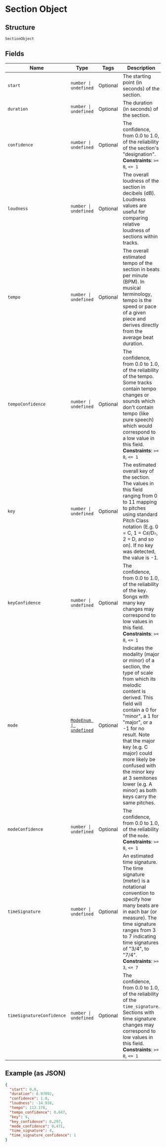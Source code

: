 
# Section Object

## Structure

`SectionObject`

## Fields

| Name | Type | Tags | Description |
|  --- | --- | --- | --- |
| `start` | `number \| undefined` | Optional | The starting point (in seconds) of the section. |
| `duration` | `number \| undefined` | Optional | The duration (in seconds) of the section. |
| `confidence` | `number \| undefined` | Optional | The confidence, from 0.0 to 1.0, of the reliability of the section's "designation".<br>**Constraints**: `>= 0`, `<= 1` |
| `loudness` | `number \| undefined` | Optional | The overall loudness of the section in decibels (dB). Loudness values are useful for comparing relative loudness of sections within tracks. |
| `tempo` | `number \| undefined` | Optional | The overall estimated tempo of the section in beats per minute (BPM). In musical terminology, tempo is the speed or pace of a given piece and derives directly from the average beat duration. |
| `tempoConfidence` | `number \| undefined` | Optional | The confidence, from 0.0 to 1.0, of the reliability of the tempo. Some tracks contain tempo changes or sounds which don't contain tempo (like pure speech) which would correspond to a low value in this field.<br>**Constraints**: `>= 0`, `<= 1` |
| `key` | `number \| undefined` | Optional | The estimated overall key of the section. The values in this field ranging from 0 to 11 mapping to pitches using standard Pitch Class notation (E.g. 0 = C, 1 = C♯/D♭, 2 = D, and so on). If no key was detected, the value is -1. |
| `keyConfidence` | `number \| undefined` | Optional | The confidence, from 0.0 to 1.0, of the reliability of the key. Songs with many key changes may correspond to low values in this field.<br>**Constraints**: `>= 0`, `<= 1` |
| `mode` | [`ModeEnum \| undefined`](../../doc/models/mode-enum.md) | Optional | Indicates the modality (major or minor) of a section, the type of scale from which its melodic content is derived. This field will contain a 0 for "minor", a 1 for "major", or a -1 for no result. Note that the major key (e.g. C major) could more likely be confused with the minor key at 3 semitones lower (e.g. A minor) as both keys carry the same pitches. |
| `modeConfidence` | `number \| undefined` | Optional | The confidence, from 0.0 to 1.0, of the reliability of the `mode`.<br>**Constraints**: `>= 0`, `<= 1` |
| `timeSignature` | `number \| undefined` | Optional | An estimated time signature. The time signature (meter) is a notational convention to specify how many beats are in each bar (or measure). The time signature ranges from 3 to 7 indicating time signatures of "3/4", to "7/4".<br>**Constraints**: `>= 3`, `<= 7` |
| `timeSignatureConfidence` | `number \| undefined` | Optional | The confidence, from 0.0 to 1.0, of the reliability of the `time_signature`. Sections with time signature changes may correspond to low values in this field.<br>**Constraints**: `>= 0`, `<= 1` |

## Example (as JSON)

```json
{
  "start": 0.0,
  "duration": 6.97092,
  "confidence": 1.0,
  "loudness": -14.938,
  "tempo": 113.178,
  "tempo_confidence": 0.647,
  "key": 9,
  "key_confidence": 0.297,
  "mode_confidence": 0.471,
  "time_signature": 4,
  "time_signature_confidence": 1
}
```


